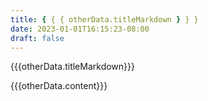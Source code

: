 ```yaml
---
title: { { { otherData.titleMarkdown } } }
date: 2023-01-01T16:15:23-08:00
draft: false
---
```


{{{otherData.titleMarkdown}}}

{{{otherData.content}}}
